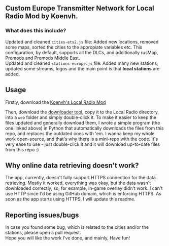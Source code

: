 ## Custom Europe Transmitter Network for Local Radio Mod by Koenvh.

### What does this include?

Updated and cleaned `cities-ets2.js` file: Added new locations, removed some maps, sorted the cities to the appropiate variables etc. This configuration, by default, supports all the DLCs, and additionally rusMap, Promods and Promods Middle East. <br>
Updated and cleaned `stations-europe.js` file: Added many new stations, updated some streams, logos and the main point is that **local stations** are added.

## Usage

Firstly, download the [Koenvh's Local Radio Mod](http://github.com/koenvh1/ets2-local-radio)

Then, download the [downloader tool](https://github.com/barteqcz/ctndownloader/releases/latest/download/ctndownloader.exe), copy it to the Local Radio directory, into a `web` folder and simply double-click it. To make it easier to keep the files updated and generally download them, I wrote a simple program (the one linked above) in Python that automatically downloads the files from this repo, and replaces the outdated ones with 'em. I wanna keep my whole work open-source, and that's why there is a mini-repo with the code. It's very ease to use - just double-click it and it will download up-to-date files from this repo :)

## Why online data retrieving doesn't work?

The app, currently, doesn't fully support HTTPS connection for the data retrieving. Mostly it worked, everything was okay, but the data wasn't downloaded correctly, so, for example, in-game overlay didn't work. I can't use HTTP since I'd be using GitHub domain, which is enforcing HTTPS. As soon as the app starts using HTTPS, I will update this readme. 

## Reporting issues/bugs

In case you found some bug, which is related to the cities and/or the stations, please open a pull request.<br>
Hope you will like the work I've done, and mainly, Have fun!
